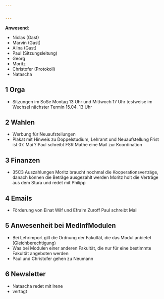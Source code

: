 ```yaml
---


---
```


**Anwesend**:
 * Niclas (Gast)
 * Marvin (Gast)
 * Alina (Gast)
 * Paul (Sitzungsleitung)
 * Georg 
 * Moritz
 * Christofer (Protokoll)
 * Natascha 

## 1 Orga
* Sitzungen im SoSe
	Montag 13 Uhr und Mittwoch 17 Uhr testweise im Wechsel 
	nächster Termin 15.04. 13 Uhr

## 2 Wahlen
* Werbung für Neuaufstellungen
* Plakat mit Hinweis zu Doppelstudium, Lehramt und Neuaufstellung
	Frist ist 07. Mai ?
	Paul schreibt FSR Mathe eine Mail zur Koordination

## 3 Finanzen
* 35C3 Auszahlungen
	Moritz braucht nochmal die Kooperationsverträge, danach können die Beträge ausgezahlt werden
	Moritz holt die Verträge aus dem Stura und redet mit Philipp

## 4 Emails
* Förderung von Einat Wilf und Efraim Zuroff
	Paul schreibt Mail

## 5 Anwesenheit bei MedInfModulen
* Bei Lehrimport gilt die Ordnung der Fakultät, die das Modul anbietet (Gleichberechtigung)
* Was bei Modulen einer anderen Fakultät, die nur für eine bestimmte Fakultät angeboten werden
* Paul und Christofer gehen zu Neumann

## 6 Newsletter
* Natascha redet mit Irene
* vertagt
